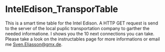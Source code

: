 # IntelEdison_TransporTable


This is a smart time table for the Intel Edison. 
A HTTP GET request is send to the server of the local puplic transportation company to garther the needed informatione.
I shows you the 10 next connections you can take. Please take a look on the instructables page for more informations or email me Sven.Eliasson@gmx.de. 
